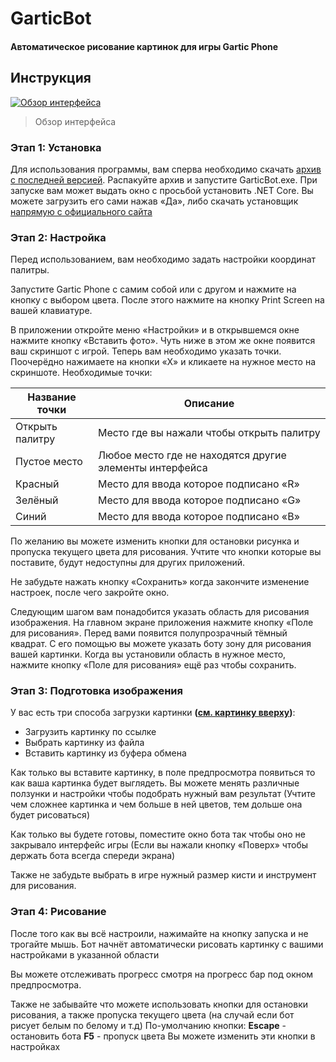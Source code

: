 # GarticBot
#### Автоматическое рисование картинок для игры Gartic Phone
<a name="UIscreenshot"></a>
## Инструкция
[![Обзор интерфейса](https://raw.githubusercontent.com/Prevter/GarticBot/main/doc/img.webp "Обзор интерфейса")](https://raw.githubusercontent.com/Prevter/GarticBot/main/doc/img.webp "Обзор интерфейса")
> Обзор интерфейса

### Этап 1: Установка
Для использования программы, вам сперва необходимо скачать [архив с последней версией](https://github.com/Prevter/GarticBot/releases/download/v.1.1/GarticBot.zip "архив с последней версией").
Распакуйте архив и запустите GarticBot.exe.
При запуске вам может выдать окно с просьбой установить .NET Core. Вы можете загрузить его сами нажав &laquo;Да&raquo;, либо скачать установщик [напрямую с официального сайта](https://download.visualstudio.microsoft.com/download/pr/b6bef7e7-7d36-41fa-a937-119a786bdae3/b8251935ec30137f6d83dab3e6f1f12c/windowsdesktop-runtime-6.0.0-preview.6.21353.1-win-x64.exe "напрямую с официального сайта")


### Этап 2: Настройка
Перед использованием, вам необходимо задать настройки координат палитры.

Запустите Gartic Phone с самим собой или с другом и нажмите на кнопку с выбором цвета. После этого нажмите на кнопку Print Screen на вашей клавиатуре.

В приложении откройте меню &laquo;Настройки&raquo; и в открывшемся окне нажмите кнопку &laquo;Вставить фото&raquo;. Чуть ниже в этом же окне появится ваш скриншот с игрой.
Теперь вам необходимо указать точки. Поочерёдно нажимаете на кнопки &laquo;Х&raquo; и кликаете на нужное место на скриншоте.
Необходимые точки:

| Название точки | Описание |
| ------------------ | ------------ |
| Открыть палитру | Место где вы нажали чтобы открыть палитру |
| Пустое место | Любое место где не находятся другие элементы интерфейса |
| Красный | Место для ввода которое подписано &laquo;R&raquo; |
| Зелёный | Место для ввода которое подписано &laquo;G&raquo; |
| Синий | Место для ввода которое подписано &laquo;B&raquo; |

По желанию вы можете изменить кнопки для остановки рисунка и пропуска текущего цвета для рисования. 
Учтите что кнопки которые вы поставите, будут недоступны для других приложений.

Не забудьте нажать кнопку &laquo;Сохранить&raquo; когда закончите изменение настроек, после чего закройте окно.

Следующим шагом вам понадобится указать область для рисования изображения.
На главном экране приложения нажмите кнопку &laquo;Поле для рисования&raquo;. 
Перед вами появится полупрозрачный тёмный квадрат. С его помощью вы можете указать боту зону для рисования вашей картинки. Когда вы установили область в нужное место, нажмите кнопку &laquo;Поле для рисования&raquo; ещё раз чтобы сохранить.

### Этап 3: Подготовка изображения
У вас есть три способа загрузки картинки **([см. картинку вверху](#UIscreenshot))**:
- Загрузить картинку по ссылке
- Выбрать картинку из файла
- Вставить картинку из буфера обмена

Как только вы вставите картинку, в поле предпросмотра появиться то как ваша картинка будет выглядеть.
Вы можете менять различные ползунки и настройки чтобы подобрать нужный вам результат (Учтите чем сложнее картинка и чем больше в ней цветов, тем дольше она будет рисоваться)

Как только вы будете готовы, поместите окно бота так чтобы оно не закрывало интерфейс игры (Если вы нажали кнопку &laquo;Поверх&raquo; чтобы держать бота всегда спереди экрана)

Также не забудьте выбрать в игре нужный размер кисти и инструмент для рисования.

### Этап 4: Рисование

После того как вы всё настроили, нажимайте на кнопку запуска и не трогайте мышь.
Бот начнёт автоматически рисовать картинку с вашими настройками в указанной области

Вы можете отслеживать прогресс смотря на прогресс бар под окном предпросмотра.

Также не забывайте что можете использовать кнопки для остановки рисования, а также пропуска текущего цвета (на случай если бот рисует белым по белому и т.д)
По-умолчанию кнопки:
**Escape** - остановить бота
**F5** - пропуск цвета
Вы можете изменить эти кнопки в настройках






